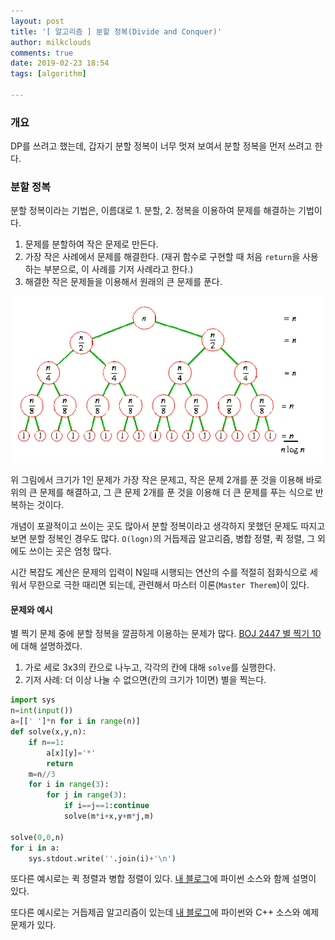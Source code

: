 ```yaml
---
layout: post
title: '[ 알고리즘 ] 분할 정복(Divide and Conquer)'
author: milkclouds
comments: true
date: 2019-02-23 18:54
tags: [algorithm]

---
```



### 개요  
DP를 쓰려고 했는데, 갑자기 분할 정복이 너무 멋져 보여서 분할 정복을 먼저 쓰려고 한다.



### 분할 정복  
분할 정복이라는 기법은, 이름대로 1. 분할, 2. 정복을 이용하여 문제를 해결하는 기법이다.  


1. 문제를 분할하여 작은 문제로 만든다.  
2. 가장 작은 사례에서 문제를 해결한다. (재귀 함수로 구현할 때 처음 `return`을 사용하는 부분으로, 이 사례를 기저 사례라고 한다.)  
3. 해결한 작은 문제들을 이용해서 원래의 큰 문제를 푼다.  

![분할 정복](/files/div_and_conquer.gif)

위 그림에서 크기가 1인 문제가 가장 작은 문제고, 작은 문제 2개를 푼 것을 이용해 바로 위의 큰 문제를 해결하고, 그 큰 문제 2개를 푼 것을 이용해 더 큰 문제를 푸는 식으로 반복하는 것이다.
  


개념이 포괄적이고 쓰이는 곳도 많아서 분할 정복이라고 생각하지 못했던 문제도 따지고 보면 분할 정복인 경우도 많다. `O(logn)`의 거듭제곱 알고리즘, 병합 정렬, 퀵 정렬, 그 외에도 쓰이는 곳은 엄청 많다.  


시간 복잡도 계산은 문제의 입력이 N일때 시행되는 연산의 수를 적절히 점화식으로 세워서 무한으로 극한 때리면 되는데, 관련해서 마스터 이론(`Master Therem`)이 있다.  


#### 문제와 예시  
별 찍기 문제 중에 분할 정복을 깔끔하게 이용하는 문제가 많다. [BOJ 2447 별 찍기 10](https://www.acmicpc.net/problem/2447)에 대해 설명하겠다.  

1. 가로 세로 3x3의 칸으로 나누고, 각각의 칸에 대해 `solve`를 실행한다.  
2. 기저 사례: 더 이상 나눌 수 없으면(칸의 크기가 1이면) 별을 찍는다.  

```python
import sys
n=int(input())
a=[[' ']*n for i in range(n)]
def solve(x,y,n):
	if n==1:
		a[x][y]='*'
		return
	m=n//3
	for i in range(3):
		for j in range(3):
			if i==j==1:continue
			solve(m*i+x,y+m*j,m)

solve(0,0,n)
for i in a:
	sys.stdout.write(''.join(i)+'\n')
```


또다른 예시로는 퀵 정렬과 병합 정렬이 있다. [내 블로그](https://milkclouds.github.io/2019/02/15/%EC%A0%95%EB%A0%AC-%EC%95%8C%EA%B3%A0%EB%A6%AC%EC%A6%98-%EC%A0%95%EB%A6%AC/)에 파이썬 소스와 함께 설명이 있다.  


또다른 예시로는 거듭제곱 알고리즘이 있는데 [내 블로그](https://milkclouds.github.io/2019/01/20/%EA%B1%B0%EB%93%AD%EC%A0%9C%EA%B3%B1-%EC%95%8C%EA%B3%A0%EB%A6%AC%EC%A6%98/)에 파이썬와 C++ 소스와 예제 문제가 있다.  